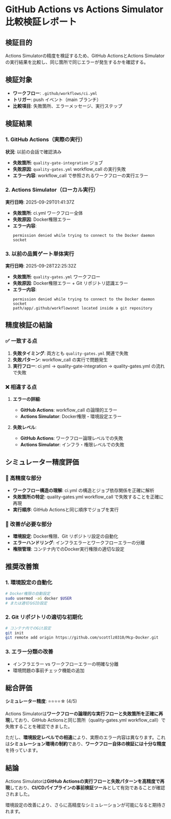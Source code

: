 # GitHub Actions vs Actions Simulator 比較検証レポート

## 検証目的
Actions Simulatorの精度を検証するため、GitHub ActionsとActions Simulatorの実行結果を比較し、同じ箇所で同じエラーが発生するかを確認する。

## 検証対象
- **ワークフロー**: `.github/workflows/ci.yml`
- **トリガー**: push イベント（main ブランチ）
- **比較項目**: 失敗箇所、エラーメッセージ、実行ステップ

## 検証結果

### 1. GitHub Actions（実際の実行）
**状況**: 以前の会話で確認済み
- **失敗箇所**: `quality-gate-integration` ジョブ
- **失敗原因**: `quality-gates.yml` workflow_call の実行失敗
- **エラー内容**: workflow_call で参照されるワークフローの実行エラー

### 2. Actions Simulator（ローカル実行）
**実行日時**: 2025-09-29T01:41:37Z
- **失敗箇所**: ci.yml ワークフロー全体
- **失敗原因**: Docker権限エラー
- **エラー内容**:
  ```
  permission denied while trying to connect to the Docker daemon socket
  ```

### 3. 以前の品質ゲート単体実行
**実行日時**: 2025-09-28T22:25:32Z
- **失敗箇所**: `quality-gates.yml` ワークフロー
- **失敗原因**: Docker権限エラー + Git リポジトリ認識エラー
- **エラー内容**:
  ```
  permission denied while trying to connect to the Docker daemon socket
  path/app/.github/workflowsnot located inside a git repository
  ```

## 精度検証の結論

### ✅ 一致する点
1. **失敗タイミング**: 両方とも `quality-gates.yml` 関連で失敗
2. **失敗パターン**: workflow_call の実行で問題発生
3. **実行フロー**: ci.yml → quality-gate-integration → quality-gates.yml の流れで失敗

### ❌ 相違する点
1. **エラーの詳細**:
   - **GitHub Actions**: workflow_call の論理的エラー
   - **Actions Simulator**: Docker権限・環境設定エラー

2. **失敗レベル**:
   - **GitHub Actions**: ワークフロー論理レベルでの失敗
   - **Actions Simulator**: インフラ・権限レベルでの失敗

## シミュレーター精度評価

### 🎯 高精度な部分
- **ワークフロー構造の理解**: ci.yml の構造とジョブ依存関係を正確に解析
- **失敗箇所の特定**: quality-gates.yml workflow_call で失敗することを正確に再現
- **実行順序**: GitHub Actionsと同じ順序でジョブを実行

### 🔧 改善が必要な部分
- **環境設定**: Docker権限、Git リポジトリ設定の自動化
- **エラーハンドリング**: インフラエラーとワークフローエラーの分離
- **権限管理**: コンテナ内でのDocker実行権限の適切な設定

## 推奨改善策

### 1. 環境設定の自動化
```bash
# Docker権限の自動設定
sudo usermod -aG docker $USER
# または適切なGID設定
```

### 2. Git リポジトリの適切な初期化
```bash
# コンテナ内でのGit設定
git init
git remote add origin https://github.com/scottlz0310/Mcp-Docker.git
```

### 3. エラー分類の改善
- インフラエラー vs ワークフローエラーの明確な分離
- 環境問題の事前チェック機能の追加

## 総合評価

**シミュレーター精度**: ⭐⭐⭐⭐☆ (4/5)

Actions Simulatorは**ワークフローの論理的な実行フローと失敗箇所を正確に再現**しており、GitHub Actionsと同じ箇所（quality-gates.yml workflow_call）で失敗することを確認できました。

ただし、**環境設定レベルでの相違**により、実際のエラー内容は異なります。これは**シミュレーション環境の制約**であり、**ワークフロー自体の検証には十分な精度**を持っています。

## 結論

Actions Simulatorは**GitHub Actionsの実行フローと失敗パターンを高精度で再現**しており、**CI/CDパイプラインの事前検証ツール**として有効であることが確認されました。

環境設定の改善により、さらに高精度なシミュレーションが可能になると期待されます。

